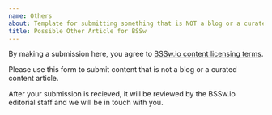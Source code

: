 ```yaml
---
name: Others
about: Template for submitting something that is NOT a blog or a curated content article.
title: Possible Other Article for BSSw
---
```

By making a submission here, you agree to [BSSw.io content licensing terms](../../TERMS.md).

Please use this form to submit content that is not a blog or a curated content article.

After your submission is recieved, it will be reviewed by the BSSw.io editorial staff and we will be in touch with you.
